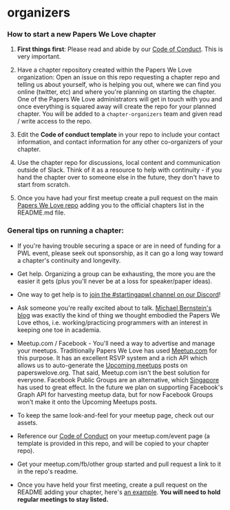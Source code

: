 # organizers

### How to start a new Papers We Love chapter

1. **First things first**: Please read and abide by our [Code of Conduct](https://github.com/papers-we-love/papers-we-love/blob/master/CODE_OF_CONDUCT.md). This is very important.

1. Have a chapter repository created within the Papers We Love organization: Open an issue on this repo requesting a chapter repo and telling us about yourself, who is helping you out, where we can find you online (twitter, etc) and where you're planning on starting the chapter. One of the Papers We Love administrators will get in touch with you and once everything is squared away will create the repo for your planned chapter. You will be added to a `chapter-organizers` team and given read / write access to the repo.

1. Edit the **Code of conduct template** in your repo to include your contact information, and contact information for any other co-organizers of your chapter.

1. Use the chapter repo for discussions, local content and communication outside of Slack. Think of it as a resource to help with continuity - if you hand the chapter over to someone else in the future, they don't have to start from scratch.

1. Once you have had your first meetup create a pull request on the main [Papers We Love repo](https://github.com/papers-we-love/papers-we-love) adding you to the official chapters list in the README.md file.

### General tips on running a chapter:

* If you're having trouble securing a space or are in need of funding for a PWL event, please seek out sponsorship, as it can go a long way toward a chapter's continuity and longevity.

* Get help. Organizing a group can be exhausting, the more you are the easier it gets (plus you'll never be at a loss for speaker/paper ideas).

* One way to get help is to [join the #startingapwl channel on our Discord](https://discord.gg/tdpeA72xEP)!

* Ask someone you're really excited about to talk. [Michael Bernstein's blog](http://michaelrbernste.in/) was exactly the kind of thing we thought embodied the Papers We Love ethos, i.e. working/practicing programmers with an interest in keeping one toe in academia.

* Meetup.com / Facebook - You'll need a way to advertise and manage your meetups. Traditionally Papers We Love has used [Meetup.com](https://secure.meetup.com/create/) for this purpose. It has an excellent RSVP system and a rich API which allows us to auto-generate the [Upcoming meetups](http://paperswelove.org/tags/chapters/) posts on paperswelove.org. That said, Meetup.com isn't the best solution for everyone. Facebook Public Groups are an alternative, which [Singapore](https://www.facebook.com/groups/paperswelovesg/) has used to great effect. In the future we plan on supporting Facebook's Graph API for harvesting meetup data, but for now Facebook Groups won't make it onto the Upcoming Meetups posts.

* To keep the same look-and-feel for your meetup page, check out our assets.

* Reference our [Code of Conduct](https://github.com/papers-we-love/papers-we-love/blob/master/CODE_OF_CONDUCT.md) on your meetup.com/event page (a template is provided in this repo, and will be copied to your chapter repo).

* Get your meetup.com/fb/other group started and pull request a link to it in the repo's readme.

* Once you have held your first meeting, create a pull request on the README adding your chapter, here's [an example](https://github.com/papers-we-love/papers-we-love/pull/367). **You will need to hold regular meetings to stay listed.**
